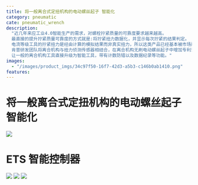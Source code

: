```yaml
---
title: 将一般离合式定扭机构的电动螺丝起子 智能化
category: pneumatic
cate: pneumatic_wrench
description:
  "近几年来应工业4.0智能生产的需求，对螺栓拧紧质量的可靠度要求越来越高。
  最直接的提升拧紧质量可靠度的方式就是:将拧紧扭力数据化，并显示每次拧紧的结果判定。
  电流等级工具的拧紧扭力是经由计算的模拟结果而非真实扭力，所以这类产品已经基本被市场所淘汰。
  肯普研发团队将离合机构与扭力侦测传感器相结合，在离合机构无刷电动螺丝起子中增加专利设计的传感器机构与控制软件。
  让一般的离合机构工具直接升级为智能工具，带有计数防错以及数据纪录等功能。"
images:
  - "/images/product_imgs/34c97f50-16f7-42d3-a5b3-c146b0ab1410.png"
features:
---
```


# 将一般离合式定扭机构的电动螺丝起子 智能化

![](/images/product_imgs/34c97f50-16f7-42d3-a5b3-c146b0ab1410.png)

# ETS 智能控制器

![](/images/product_imgs/9d39f41e-b98e-40ce-918b-674588d8fe82.png)
![](/images/product_imgs/a0b9e54b-dbb8-4169-a2ea-4a491a086514.png)
![](/images/product_imgs/003b0e6f-230a-4cee-9b9f-5a53c8f73fce.png)
